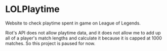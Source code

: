 # LOLPlaytime
Website to check playtime spent in game on League of Legends.

Riot's API does not allow playtime data, and it does not allow me to add up all of a player's match lengths and calculate it
because it is capped at 1000 matches. So this project is paused for now.